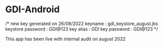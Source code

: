 # GDI-Android

/*
new key generated on 26/08/2022
keyname : gdi_keystore_august.jks
keystore password : GDI@123
key alias : GDI
key password : GDI@123
*/

This app has been live with internal audit on august 2022